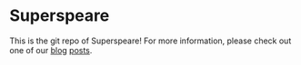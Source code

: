 # Superspeare

This is the git repo of Superspeare! For more information, please check out one of our [blog](https://www.goalastair.com/en/blog/NVRVx15bFcunz2nj) [posts](https://zegs.me/posts/superspeare).